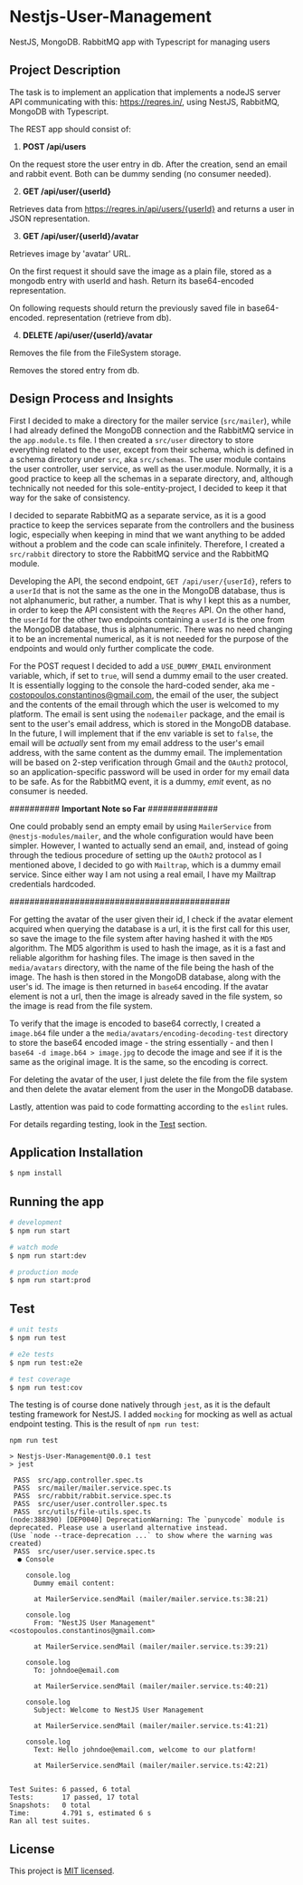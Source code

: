 # Nestjs-User-Management
NestJS, MongoDB. RabbitMQ app with Typescript for managing users

## Project Description

The task is to implement an application that implements a nodeJS server API communicating with this: https://reqres.in/, using NestJS, RabbitMQ, MongoDB with Typescript.

The REST app should consist of:

1. **POST /api/users**

On the request store the user entry in db. After the creation, send an email and rabbit event. Both can be dummy sending (no consumer needed).

2. **GET /api/user/{userId}**

Retrieves data from https://reqres.in/api/users/{userId} and returns a user in JSON representation.

3. **GET /api/user/{userId}/avatar**

Retrieves image by 'avatar' URL.

On the first request it should save the image as a plain file, stored as a mongodb entry with userId and hash. Return its base64-encoded representation.

On following requests should return the previously saved file in base64-encoded. representation (retrieve from db).

4. **DELETE /api/user/{userId}/avatar**

Removes the file from the FileSystem storage.

Removes the stored entry from db.

## Design Process and Insights
First I decided to make a directory for the mailer service (`src/mailer`), while I had already defined the MongoDB 
connection and the RabbitMQ service in the `app.module.ts` file. 
I then created a `src/user` directory to store everything related to the user, except from their schema, which is 
defined in a schema directory under `src`, aka `src/schemas`. The user module contains the user controller, user service,
as well as the user.module. Normally, it is a good practice to keep all the schemas in a separate directory, and,
although technically not needed for this sole-entity-project, I decided to keep it that way for the sake of consistency.

I decided to separate RabbitMQ as a separate service, as it is a good practice to keep the services separate from the
controllers and the business logic, especially when keeping in mind that we want anything to be added without a problem
and the code can scale infinitely. Therefore, I created a `src/rabbit` directory to store the RabbitMQ service and the
RabbitMQ module.

Developing the API, the second endpoint, `GET /api/user/{userId}`, refers to a `userId` that is not the same as the one
in the MongoDB database, thus is not alphanumeric, but rather, a number. That is why I kept this as a number, in order
to keep the API consistent with the `Reqres` API. On the other hand, the `userId` for the other two endpoints containing
a `userId` is the one from the MongoDB database, thus is alphanumeric. There was no need changing it to be an incremental
numerical, as it is not needed for the purpose of the endpoints and would only further complicate the code.

For the POST request I decided to add a `USE_DUMMY_EMAIL` environment variable, which, if set to `true`, will send a
dummy email to the user created. It is essentially logging to the console the hard-coded sender, aka me - 
costopoulos.constantinos@gmail.com, the email of the user, the subject and the contents of the email through which the
user is welcomed to my platform. The email is sent using the `nodemailer` package, and the email is sent to the user's
email address, which is stored in the MongoDB database. In the future, I will implement that if the env variable is set
to `false`, the email will be _actually_ sent from my email address to the user's email address, with the same content
as the dummy email. The implementation will be based on 2-step verification through Gmail and the `OAuth2` protocol, so
an application-specific password will be used in order for my email data to be safe. As for the RabbitMQ event, it is
a dummy, _emit_ event, as no consumer is needed.

########## **Important Note so Far** ##############

One could probably send an empty email by using `MailerService` from `@nestjs-modules/mailer`, and the whole configuration
would have been simpler. However, I wanted to actually send an email, and, instead of going through the tedious procedure
of setting up the `OAuth2` protocol as I mentioned above, I decided to go with `Mailtrap`, which is a dummy email service.
Since either way I am not using a real email, I have my Mailtrap credentials hardcoded.

############################################

For getting the avatar of the user given their id, I check if the avatar element acquired when querying the database is 
a url, it is the first call for this user, so save the image to the file system after having hashed it with the `MD5`
algorithm. The MD5 algorithm is used to hash the image, as it is a fast and reliable algorithm for hashing files. The
image is then saved in the `media/avatars` directory, with the name of the file being the hash of the image. The hash
is then stored in the MongoDB database, along with the user's id. The image is then returned in `base64` encoding. If the
avatar element is not a url, then the image is already saved in the file system, so the image is read from the file system.

To verify that the image is encoded to base64 correctly, I created a `image.b64` file under a the `media/avatars/encoding-decoding-test`
directory to store the base64 encoded image - the string essentially - and then I `base64 -d image.b64 > image.jpg` to
decode the image and see if it is the same as the original image. It is the same, so the encoding is correct.

For deleting the avatar of the user, I just delete the file from the file system and then delete the avatar element from
the user in the MongoDB database.

Lastly, attention was paid to code formatting according to the `eslint` rules.

For details regarding testing, look in the [Test](https://github.com/Costopoulos/Nestjs-User-Management?tab=readme-ov-file#test) section.

## Application Installation

```bash
$ npm install
```

## Running the app

```bash
# development
$ npm run start

# watch mode
$ npm run start:dev

# production mode
$ npm run start:prod
```

## Test

```bash
# unit tests
$ npm run test

# e2e tests
$ npm run test:e2e

# test coverage
$ npm run test:cov
```

The testing is of course done natively through `jest`, as it is the default testing framework for NestJS. 
I added `mocking` for mocking as well as actual endpoint testing. 
This is the result of `npm run test`:

```
npm run test

> Nestjs-User-Management@0.0.1 test
> jest

 PASS  src/app.controller.spec.ts
 PASS  src/mailer/mailer.service.spec.ts
 PASS  src/rabbit/rabbit.service.spec.ts
 PASS  src/user/user.controller.spec.ts
 PASS  src/utils/file-utils.spec.ts
(node:388390) [DEP0040] DeprecationWarning: The `punycode` module is deprecated. Please use a userland alternative instead.
(Use `node --trace-deprecation ...` to show where the warning was created)
 PASS  src/user/user.service.spec.ts
  ● Console

    console.log
      Dummy email content:

      at MailerService.sendMail (mailer/mailer.service.ts:38:21)

    console.log
      From: "NestJS User Management" <costopoulos.constantinos@gmail.com>

      at MailerService.sendMail (mailer/mailer.service.ts:39:21)

    console.log
      To: johndoe@email.com

      at MailerService.sendMail (mailer/mailer.service.ts:40:21)

    console.log
      Subject: Welcome to NestJS User Management

      at MailerService.sendMail (mailer/mailer.service.ts:41:21)

    console.log
      Text: Hello johndoe@email.com, welcome to our platform!

      at MailerService.sendMail (mailer/mailer.service.ts:42:21)


Test Suites: 6 passed, 6 total
Tests:       17 passed, 17 total
Snapshots:   0 total
Time:        4.791 s, estimated 6 s
Ran all test suites.
```

## License

This project is [MIT licensed](LICENSE).
